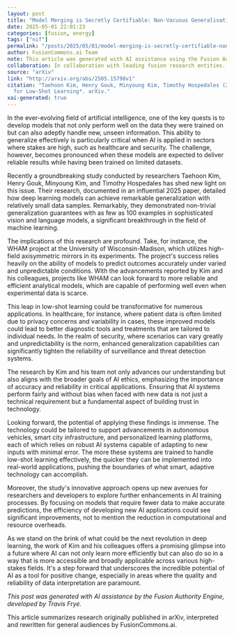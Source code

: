 ```yaml
---
layout: post
title: "Model Merging is Secretly Certifiable: Non-Vacuous Generalisation Bounds for Low-Shot Learning"
date: 2025-05-01 22:01:23
categories: [fusion, energy]
tags: ["nif"]
permalink: "/posts/2025/05/01/model-merging-is-secretly-certifiable-non-vacuous-generalisation-bounds-for-low-shot-learning/"
author: FusionCommons.ai Team
note: This article was generated with AI assistance using the Fusion Authority Engine, developed by Travis Frye.
collaboration: In collaboration with leading fusion research entities.
source: "arXiv"
link: "http://arxiv.org/abs/2505.15798v1"
citation: "Taehoon Kim, Henry Gouk, Minyoung Kim, Timothy Hospedales (2025). *Model Merging is Secretly Certifiable: Non-Vacuous Generalisation Bounds
  for Low-Shot Learning*. arXiv."
xai-generated: true
---
```


In the ever-evolving field of artificial intelligence, one of the key quests is to develop models that not only perform well on the data they were trained on but can also adeptly handle new, unseen information. This ability to generalize effectively is particularly critical when AI is applied in sectors where stakes are high, such as healthcare and security. The challenge, however, becomes pronounced when these models are expected to deliver reliable results while having been trained on limited datasets.

Recently a groundbreaking study conducted by researchers Taehoon Kim, Henry Gouk, Minyoung Kim, and Timothy Hospedales has shed new light on this issue. Their research, documented in an influential 2025 paper, detailed how deep learning models can achieve remarkable generalization with relatively small data samples. Remarkably, they demonstrated non-trivial generalization guarantees with as few as 100 examples in sophisticated vision and language models, a significant breakthrough in the field of machine learning.

The implications of this research are profound. Take, for instance, the WHAM project at the University of Wisconsin-Madison, which utilizes high-field axisymmetric mirrors in its experiments. The project's success relies heavily on the ability of models to predict outcomes accurately under varied and unpredictable conditions. With the advancements reported by Kim and his colleagues, projects like WHAM can look forward to more reliable and efficient analytical models, which are capable of performing well even when experimental data is scarce.

This leap in low-shot learning could be transformative for numerous applications. In healthcare, for instance, where patient data is often limited due to privacy concerns and variability in cases, these improved models could lead to better diagnostic tools and treatments that are tailored to individual needs. In the realm of security, where scenarios can vary greatly and unpredictability is the norm, enhanced generalization capabilities can significantly tighten the reliability of surveillance and threat detection systems.

The research by Kim and his team not only advances our understanding but also aligns with the broader goals of AI ethics, emphasizing the importance of accuracy and reliability in critical applications. Ensuring that AI systems perform fairly and without bias when faced with new data is not just a technical requirement but a fundamental aspect of building trust in technology.

Looking forward, the potential of applying these findings is immense. The technology could be tailored to support advancements in autonomous vehicles, smart city infrastructure, and personalized learning platforms, each of which relies on robust AI systems capable of adapting to new inputs with minimal error. The more these systems are trained to handle low-shot learning effectively, the quicker they can be implemented into real-world applications, pushing the boundaries of what smart, adaptive technology can accomplish.

Moreover, the study's innovative approach opens up new avenues for researchers and developers to explore further enhancements in AI training processes. By focusing on models that require fewer data to make accurate predictions, the efficiency of developing new AI applications could see significant improvements, not to mention the reduction in computational and resource overheads.

As we stand on the brink of what could be the next revolution in deep learning, the work of Kim and his colleagues offers a promising glimpse into a future where AI can not only learn more efficiently but can also do so in a way that is more accessible and broadly applicable across various high-stakes fields. It's a step forward that underscores the incredible potential of AI as a tool for positive change, especially in areas where the quality and reliability of data interpretation are paramount.

*This post was generated with AI assistance by the Fusion Authority Engine, developed by Travis Frye.*

This article summarizes research originally published in arXiv, interpreted and rewritten for general audiences by FusionCommons.ai.
